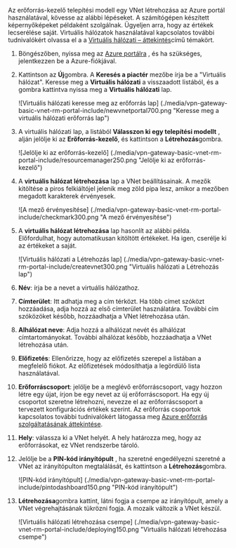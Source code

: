 Az erőforrás-kezelő telepítési modell egy VNet létrehozása az Azure portál használatával, kövesse az alábbi lépéseket. A számítógépen készített képernyőképeket példaként szolgálnak. Ügyeljen arra, hogy az értékek lecserélése saját. Virtuális hálózatok használatával kapcsolatos további tudnivalókért olvassa el a a [Virtuális hálózati – áttekintés](../articles/virtual-network/virtual-networks-overview.md)című témakört.

1. Böngészőben, nyissa meg az [Azure portálra](http://portal.azure.com) , és ha szükséges, jelentkezzen be a Azure-fiókjával.

2. Kattintson az **Új**gombra. A **Keresés a piactér** mezőbe írja be a "Virtuális hálózat". Keresse meg a **Virtuális hálózati** a visszaadott listából, és a gombra kattintva nyissa meg a **Virtuális hálózati** lap.

    ![Virtuális hálózati keresse meg az erőforrás lap] (./media/vpn-gateway-basic-vnet-rm-portal-include/newvnetportal700.png "Keresse meg a virtuális hálózati erőforrás lap")

3. A virtuális hálózati lap, a listából **Válasszon ki egy telepítési modellt** , alján jelölje ki az **Erőforrás-kezelő**, és kattintson a **Létrehozás**gombra.


    ![Jelölje ki az erőforrás-kezelő] (./media/vpn-gateway-basic-vnet-rm-portal-include/resourcemanager250.png "Jelölje ki az erőforrás-kezelő")

4. A **virtuális hálózat létrehozása** lap a VNet beállításainak. A mezők kitöltése a piros felkiáltójel jelenik meg zöld pipa lesz, amikor a mezőben megadott karakterek érvényesek.

    ![A mező érvényesítése] (./media/vpn-gateway-basic-vnet-rm-portal-include/checkmark300.png "A mező érvényesítése")

5. A **virtuális hálózat létrehozása** lap hasonlít az alábbi példa. Előfordulhat, hogy automatikusan kitöltött értékeket. Ha igen, cserélje ki az értékeket a saját.

    ![Virtuális hálózati a Létrehozás lap] (./media/vpn-gateway-basic-vnet-rm-portal-include/createvnet300.png "Virtuális hálózati a Létrehozás lap")

6. **Név**: írja be a nevet a virtuális hálózathoz.

7. **Címterület**: Itt adhatja meg a cím térközt. Ha több címet szóközt hozzáadása, adja hozzá az első címterület használatára. További cím szóközöket később, hozzáadhatja a VNet létrehozása után.
 
8. **Alhálózat neve**: Adja hozzá a alhálózat nevét és alhálózat címtartományokat. További alhálózat később, hozzáadhatja a VNet létrehozása után.

10. **Előfizetés**: Ellenőrizze, hogy az előfizetés szerepel a listában a megfelelő fiókot. Az előfizetések módosíthatja a legördülő lista használatával.

11. **Erőforráscsoport**: jelölje be a meglévő erőforráscsoport, vagy hozzon létre egy újat, írjon be egy nevet az új erőforráscsoport. Ha egy új csoportot szeretne létrehozni, nevezze el az erőforráscsoport a tervezett konfigurációs értékek szerint. Az erőforrás csoportok kapcsolatos további tudnivalókért látogassa meg [Azure erőforrás szolgáltatásának áttekintése](resource-group-overview.md#resource-groups).

12. **Hely**: válassza ki a VNet helyét. A hely határozza meg, hogy az erőforrásokat, ez VNet rendszerbe tároló.

13. Jelölje be a **PIN-kód irányítópult** , ha szeretné engedélyezni szeretné a VNet az irányítópulton megtalálását, és kattintson a **Létrehozás**gombra.
    
    ![PIN-kód irányítópult] (./media/vpn-gateway-basic-vnet-rm-portal-include/pintodashboard150.png "PIN-kód irányítópult")

14. **Létrehozása**gombra kattint, látni fogja a csempe az irányítópult, amely a VNet végrehajtásának tükrözni fogja. A mozaik változik a VNet készül.

    ![Virtuális hálózati létrehozása csempe] (./media/vpn-gateway-basic-vnet-rm-portal-include/deploying150.png "Virtuális hálózati létrehozása csempe")